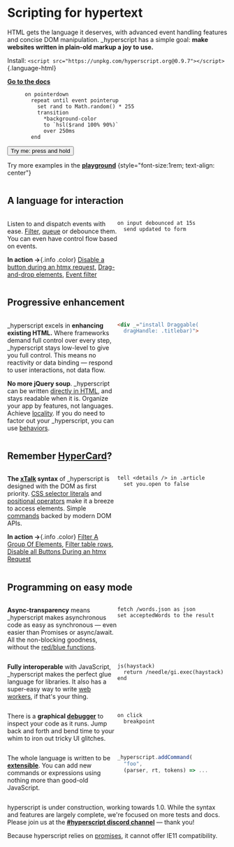 
<style>
  #features-list {
    display: grid;
    grid-template-columns: 1fr;
    gap: 0 var(--gap);
    margin: var(--gap) 0;
  }
  @media (min-width: 60ch) {
    #features-list {
      max-width: 100%;
      grid-template-columns: 1fr 1fr;
    }
  }
  #features-list h2 {
    grid-column: 1 / -1;
  }
  #features-list pre {
    white-space: pre-wrap;
  }
</style>

<div id="intro-to-hyperscript" class="f-switch align-items:center" style="--col-width: 60ch; border-block-end: 1px solid var(--faded-fg);">

<div>

# Scripting for hypertext

HTML gets the language it deserves, with advanced event handling features and concise DOM manipulation.
_hyperscript has a simple goal: **make websites written in plain-old markup a joy to use.**

Install: `<script src="https://unpkg.com/hyperscript.org@0.9.7"></script>`{.language-html}

<strong><a class="<button>" style="font-size:1em" href="/docs">Go to the docs</a></strong>

</div>

<div style="width: max-content; max-width: 100%; margin: auto">

<figure>

~~~ hyperscript
on pointerdown
  repeat until event pointerup
    set rand to Math.random() * 255
    transition
      *background-color
      to `hsl($rand 100% 90%)`
      over 250ms
  end
~~~

</figure>

<span class="center" style="margin-top: calc(-1.5*var(--gap))"><button class="crowded padding padding-block allcaps" _="
on pointerdown
  repeat until event pointerup
    set rand to Math.random() * 255
    transition *background-color
            to `hsl($rand 100% 90%)`
          over 250ms
  end">Try me: press and hold</button></strong>

Try more examples in the [**playground**](/playground)
{style="font-size:1rem; text-align: center"}

</div>
</div>


<div id="features-list" style="">

## A language for interaction

<div>

Listen to and dispatch events with ease.
[Filter](/docs/#event_filters), [queue](/docs/#event_queueing) or debounce them.
You can even have control flow based on events.

**In action &rarr;**{.info .color}
[Disable a button during an htmx request](/cookbook/#40-disable-btn-during-request),
[Drag-and-drop elements](/cookbook/#70-drag-n-drop),
[Event filter](/cookbook/#80-event-filtering)

</div>

~~~hyperscript
on input debounced at 15s
  send updated to form
~~~

## Progressive enhancement

<div>

_hyperscript excels in **enhancing existing HTML.**
Where frameworks demand full control over every step,
_hyperscript stays low-level to give you full control.
This means no reactivity or data binding &mdash; respond to user interactions, not data flow.

**No more jQuery soup**. _hyperscript can be written [directly in HTML](), and stays readable when it is.
Organize your app by features, not languages. Achieve [locality](https://htmx.org/essays/locality-of-behaviour/).
If you do need to factor out your _hyperscript, you can use [behaviors](/docs/#behaviors).

</div>

~~~html
<div _="install Draggable(
  dragHandle: .titlebar)">
~~~

## Remember [HyperCard](https://hypercard.org/HyperTalk%20Reference%202.4.pdf)?

<div>

**The [xTalk](https://en.wikipedia.org/wiki/XTalk) syntax**
of _hyperscript is designed with the DOM as first priority.
[CSS selector literals](/expressions/#css) and [positional operators](/docs/#in) make it a breeze to access elements.
Simple [commands](/reference/#commands) backed by modern DOM APIs.

**In action &rarr;**{.info .color}
[Filter A Group Of Elements](/cookbook/#60-filter-a-group-of-elements),
[Filter table rows](/cookbook/#90-filter-table-rows),
[Disable all Buttons During an htmx Request](/cookbook/#50-disable-btn-during-request-all)

</div>

~~~hyperscript
tell <details /> in .article
  set you.open to false
~~~

## Programming on easy mode

**Async-transparency** means _hyperscript makes asynchronous code as easy as synchronous &mdash;
even easier than Promises or async/await.
All the non-blocking goodness, without the [red/blue functions](https://journal.stuffwithstuff.com/2015/02/01/what-color-is-your-function/).


~~~hyperscript
fetch /words.json as json
set acceptedWords to the result
~~~

**Fully interoperable** with JavaScript, _hyperscript makes the perfect glue language for libraries.
It also has a super-easy way to write [web workers](/docs#workers), if that's your thing.

~~~hyperscript
js(haystack)
  return /needle/gi.exec(haystack)
end
~~~

There is a **graphical [debugger](/docs#debugging)** to inspect your code as it runs.
Jump back and forth and bend time to your whim to iron out tricky UI glitches.

~~~hyperscript
on click
  breakpoint
~~~

The whole language is written to be **[extensible](/docs/#extending)**.
You can add new commands or expressions using nothing more than good-old JavaScript.


~~~js
_hyperscript.addCommand(
  "foo",
  (parser, rt, tokens) => ...
~~~

</div>

<aside class="box warn crowded color">

hyperscript is under construction, working towards 1.0. While the syntax and
features are largely complete, we're focused on more tests and docs. Please join us at the
<a style="font-weight: bold" href="https://htmx.org/discord">#hyperscript discord channel</a>
&mdash; thank you!

Because hyperscript relies on
[promises](https://caniuse.com/?search=Promise), it cannot offer IE11
compatibility.

</aside>
